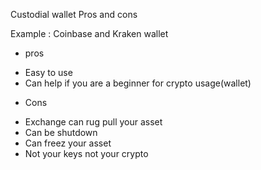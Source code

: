 Custodial wallet Pros and cons

Example : Coinbase and Kraken wallet

- pros

* Easy to use
* Can help if you are a beginner for crypto usage(wallet)

- Cons

* Exchange can rug pull your asset
* Can be shutdown
* Can freez your asset
* Not your keys not your crypto
